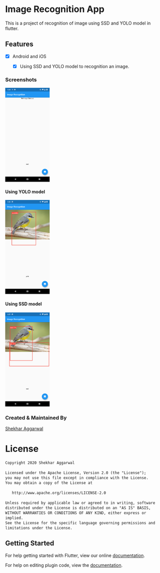 # Image Recognition App

This is a project of recognition of image using SSD and YOLO model in flutter.

## Features

* [x] Android and iOS

  * [x] Using SSD and YOLO model to recognition an image.

### Screenshots

<img src="1.png" height="300em" /> 

#### Using YOLO model

<img src="2.png" height="300em" /> 

#### Using SSD model

<img src="3.png" height="300em" />

### Created & Maintained By
[Shekhar Aggarwal](https://github.com/shekharAggarwal)

# License

    Copyright 2020 Shekhar Aggarwal

    Licensed under the Apache License, Version 2.0 (the "License");
    you may not use this file except in compliance with the License.
    You may obtain a copy of the License at

       http://www.apache.org/licenses/LICENSE-2.0

    Unless required by applicable law or agreed to in writing, software
    distributed under the License is distributed on an "AS IS" BASIS,
    WITHOUT WARRANTIES OR CONDITIONS OF ANY KIND, either express or implied.
    See the License for the specific language governing permissions and
    limitations under the License.

## Getting Started

For help getting started with Flutter, view our online
[documentation](http://flutter.io/).

For help on editing plugin code, view the [documentation](https://flutter.io/platform-plugins/#edit-code).
